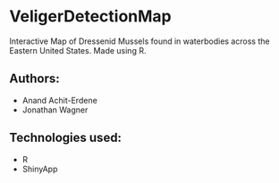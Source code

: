 # VeligerDetectionMap
Interactive Map of Dressenid Mussels found in waterbodies across the Eastern United States. Made using R. 

## Authors: 
- Anand Achit-Erdene <br />
- Jonathan Wagner <br />

## Technologies used:
- R <br />
- ShinyApp <br />

